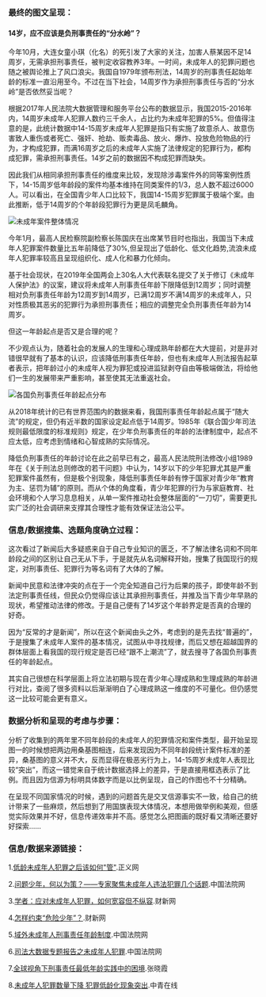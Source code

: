 ### 最终的图文呈现：

#### 14岁，应不应该是负刑事责任的“分水岭”？

今年10月，大连女童小琪（化名）的死引发了大家的关注，加害人蔡某因不足14周岁，无需承担刑事责任，被判定收容教养3年。一时间，未成年人的犯罪问题也随之被舆论推上了风口浪尖。我国自1979年颁布刑法，14周岁的刑事责任起始年龄的标准一直沿用至今。不过在当下社会，14周岁作为承担刑事责任与否的“分水岭”是否依然妥当呢？

根据2017年人民法院大数据管理和服务平台公布的数据显示，我国2015-2016年内，14周岁未成年人犯罪人数约三千余人，占比约为未成年犯罪的5%。但值得注意的是，此统计数据中14-15周岁未成年人犯罪是指只有实施了故意杀人、故意伤害致人重伤或者死亡、强奸、抢劫、贩卖毒品、放火、爆炸、投放危险物品的行为，才构成犯罪，而满16周岁之后的未成年人实施了法律规定的犯罪行为，都构成犯罪，需承担刑事责任。14岁之前的数据因不构成犯罪而缺失。

因此我们从相同承担刑事责任的维度来比较，发现除涉毒案件外的同等案例性质下，14-15周岁低年龄段的案件均基本维持在同类案件的1/3，总人数不超过6000人。可以看出，在全国青少年人口比较下，我国14-15周岁犯罪属于极端个案。由此推断，低于14周岁的个年龄段犯罪行为更是凤毛麟角。

![未成年案件整体情况](https://github.com/renee-j/visualization/blob/master/young%20crime/图2.png)

今年1月，最高人民检察院副检察长陈国庆在出席某节目时也指出，我国当下未成年人犯罪案件数量比五年前降低了30%,但呈现出了低龄化、低文化趋势,流浪未成年人犯罪率较高且呈现组织化、成人化和暴力化倾向。

基于社会现状，在2019年全国两会上30名人大代表联名提交了关于修订《未成年人保护法》的议案，建议将未成年人刑事责任年龄下限降低到12周岁；同时调整相对负刑事责任年龄为12周岁到14周岁，已满12周岁不满14周岁的未成年人，只对性质极其恶劣的犯罪行为承担刑事责任；相应的调整完全负刑事责任年龄为14周岁。

但这一年龄起点是否又是合理的呢？

不少观点认为，随着社会的发展人的生理和心理成熟年龄都在大大提前，对是非对错很早就有了基本的认识，应该降低刑事责任年龄，但也有未成年人刑法报告起草者表示，把年龄过小的未成年人视为罪犯或投进监狱剥夺自由等极端做法，将给他们一生的发展带来严重影响，甚至使其无法重返社会。

![各国负刑事责任年龄起点分布](https://github.com/renee-j/visualization/blob/master/young%20crime/图1.png)

从2018年统计的已有世界范围内的数据来看，我国刑事责任年龄起点属于“随大流”的规定，但仍有近半数的国家设定起点低于14周岁。1985年《联合国少年司法规则最低限度的标准规则》规定，在少年负刑事责任的年龄的法律制度中，起点不应太低，应考虑到情绪和心智成熟的实际情况。

降低负刑事责任的年龄讨论在此之前早已有之，最高人民法院刑法修改小组1989年在《关于刑法总则修改的若干问题》中认为，14岁以下的少年犯罪尤其是严重犯罪案件虽然有，但是极个别现象，降低刑事责任年龄有悖于国家对青少年“教育为主、惩罚为辅”的原则。而从个体的角度看，青少年犯罪的行为与家庭教育、社会环境和个人学习息息相关，从单一案件推动社会整体层面的“一刀切”，需要更扎实广泛的社会调研来支撑其合理性才能有效保证法治公平。

### 信息/数据搜集、选题角度确立过程：

这次看过了新闻后大多疑惑来自于自己专业知识的匮乏，不了解法律名词和不同年龄段之间的区别让自己无从下手，于是就先从名词解释开始，搜集了我国现行的规定，对刑事责任、犯罪行为等名词有了大体的了解。

新闻中民意和法律冲突的点在于一个完全知道自己行为后果的孩子，即使年龄不到法定刑事责任线，但民众仍觉得应该让其承担刑事责任，并推及当下青少年早熟的现状，希望推动法律的修改。于是自己便有了14岁这个年龄界定是否真的合理的好奇。

因为“反常的才是新闻”，所以在这个新闻由头之外，考虑到的是先去找“普遍的”，于是搜集了未成年人案件的基本情况，试图从中寻找规律，而后又想在超越国界的群体层面上看我国的现行规定是否已经“跟不上潮流”了，就去搜寻了各国负刑事责任的年龄起点。

其实自己很想在科学层面上将立法初期与现在青少年心理成熟和生理成熟的年龄进行对比，查阅了很多资料以后渐渐明白了心理成熟这一维度的不可量化。但仍感觉这一比较可能会更有意义。

### 数据分析和呈现的考虑与步骤：

分析了收集到的两年里不同年龄段的未成年人的犯罪情况和案件类型，最开始呈现图一的时候想把两边用桑基图相连，后来发现因为不同年龄段统计案件标准的差异，桑基图的意义并不大，反而显得在极恶劣行为上，14-15周岁未成年人表现比较“突出”，而这一错觉来自于统计数据选择上的差异，于是直接用框选表示了比例。而且因为信源为标明具体数字而是以比例呈现，自己的作图也不十分精确。

在呈现不同国家情况的时候，遇到的问题首先是交叉信源事实不一致，给自己的统计带来了一些麻烦，然后想到了用国旗表现大体情况，本想用做举例和美观，但感觉实际效果并不好，信息传递效率并不高。感觉怎么把图画的既好看又清晰还要好好探索……

### 信息/数据来源链接：

1.[低龄未成年人犯罪之后该如何"管"](http://news.sina.com.cn/c/2019-11-08/doc-iicezzrr8063936.shtml).正义网

2.[问题少年，何以为策？——专家聚焦未成年人违法犯罪几个话题](https://www.chinacourt.org/article/detail/2019/10/id/4598245.shtml).中国法院网

3.[学者：应对未成年人犯罪，如何宽容但不纵容](http://opinion.caixin.com/2019-10-30/101476743.html).财新网

4.[怎样约束“危险少年”？](http://opinion.caixin.com/2019-10-25/101475472.html).财新网

5.[域外未成年人刑事责任年龄制度](https://www.chinacourt.org/article/detail/2019/11/id/4621173.shtml).中国法院网

6.[司法大数据专题报告之未成年人犯罪](https://github.com/renee-j/visualization/blob/master/young%20crime/司法大数据专题报告之未成年人犯罪.pdf).中国法院网

7.[全球视角下刑事责任最低年龄实践中的困境](https://kns.cnki.net/KCMS/detail/detail.aspx?dbcode=CJFQ&dbname=CJFD2011&filename=FZWT201101014&uid=WEEvREcwSlJHSldRa1FhcTdWa2FjVDJxU0ZZRTRqc2FTSkp6blUvRmZVST0=$9A4hF_YAuvQ5obgVAqNKPCYcEjKensW4IQMovwHtwkF4VYPoHbKxJw!!&v=MjcwMDVyRzRIOURNcm85RVlJUjhlWDFMdXhZUzdEaDFUM3FUcldNMUZyQ1VSTE9lWnVkdEZ5M2dWci9MSXpmY2U=).张晓霞

8.[未成年人犯罪数量下降 犯罪低龄化现象突出](http://news.cyol.com/content/2017-06/15/content_16194559.htm).中青在线

